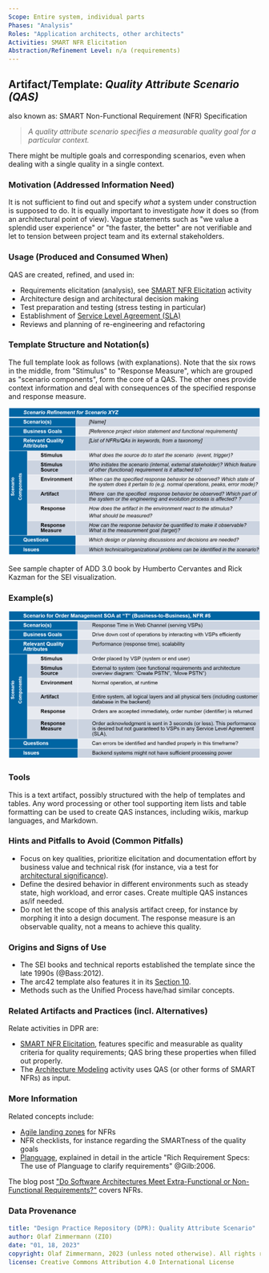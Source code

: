 ```yaml
---
Scope: Entire system, individual parts
Phases: "Analysis"
Roles: "Application architects, other architects"
Activities: SMART NFR Elicitation
Abstraction/Refinement Level: n/a (requirements)
---
```


Artifact/Template: *Quality Attribute Scenario (QAS)*
-----------------------------------------------------
<!--Alternate names or candidate names) can be listed as "Also known as " here.-->
also known as: SMART Non-Functional Requirement (NFR) Specification

> *A quality attribute scenario specifies a measurable quality goal for a particular context.*

There might be multiple goals and corresponding scenarios, even when dealing with a single quality in a single context.

### Motivation (Addressed Information Need) 
<!--Purpose -->

It is not sufficient to find out and specify *what* a system under construction is supposed to do. It is equally important to investigate *how* it does so (from an architectural point of view). Vague statements such as "we value a splendid user experience" or "the faster, the better" are not verifiable and let to tension between project team and its external stakeholders.


### Usage (Produced and Consumed When)
<!--AA/AS/AE, must identify the producing role and the target audience-->

QAS are created, refined, and used in:

* Requirements elicitation (analysis), see [SMART NFR Elicitation](../artifacts-activities/DPR-SMART-NFR-Elicitation.md) activity
* Architecture design and architectural decision making
* Test preparation and testing (stress testing in particular)
* Establishment of [Service Level Agreement (SLA)](SDPR-ServiceLevelAgreement.md) 
* Reviews and planning of re-engineering and refactoring


### Template Structure and Notation(s)
<!-- What to do, artifact to produce; minimum, medium maximum diligence/verbosity (?)-->  
The full template look as follows (with explanations). Note that the six rows in the middle, from "Stimulus" to "Response Measure", which are grouped as "scenario components", form the core of a QAS. The other ones provide context information and deal with consequences of the specified response and response measure.

![Annotated QAS Template](/artifact-templates/images/ZIO-QualityAttributeScenarioExplanations.png)

See sample chapter of ADD 3.0 book by Humberto Cervantes and Rick Kazman for the SEI visualization.
<!-- TODO 2023 repaint and show graphical image from SEI books and reports (MK has them too), https://ptgmedia.pearsoncmg.com/images/9780134390789/samplepages/9780134390789.pdf bibtex this tutorial is good too: https://resources.sei.cmu.edu/library/asset-view.cfm?assetid=436536 (SATURN 2015) -->

### Example(s)
<!-- Must be concrete, ideally give three ones, one for each verbosity/fidelity level basic, medium, full-->

![QAS Example](/artifact-templates/images/ZIO-QualityAttributeScenarioExample.png)


### Tools
<!--From AA, should call out what one needs to be able to do on beginner, intermediate, advanced level; as a team -->

This is a text artifact, possibly structured with the help of templates and tables. Any word processing or other tool supporting item lists and table formatting can be used to create QAS instances, including wikis, markup languages, and Markdown.


### Hints and Pitfalls to Avoid (Common Pitfalls)
<!--See ART, don’t overdo etc.-->

* Focus on key qualities, prioritize elicitation and documentation effort by business value and technical risk (for instance, via a test for [architectural significance](https://medium.com/olzzio/architectural-significance-test-9ff17a9b4490)).
* Define the desired behavior in different environments such as steady state, high workload, and error cases. Create multiple QAS instances as/if needed.
* Do not let the scope of this analysis artifact creep, for instance by morphing it into a design document. The response measure is an observable quality, not a means to achieve this quality.

<!-- TODO could talk about design time vs. runtime; what are measures for design time qualities such as maintainability? could talk about quality trees for prioritization, risk-based approach by M .Glinz (see fact sheets) -->


### Origins and Signs of Use
<!-- From PLOPs and from AA-->

<!-- UML-based methods and their predecessors: -->

* The SEI books and technical reports established the template since the late 1990s (@Bass:2012).
* The arc42 template also features it in its [Section 10](https://docs.arc42.org/section-10/).
* Methods such as the Unified Process have/had similar concepts.


### Related Artifacts and Practices (incl. Alternatives)
<!--in DPR/OLAF and elsewhere-->

Relate activities in DPR are:

* [SMART NFR Elicitation](../activities/DPR-SMART-NFR-Elicitation.md), features specific and measurable as quality criteria for quality requirements; QAS bring these properties when filled out properly.
* The [Architecture Modeling](../activities/DPR-ArchitectureModeling.md) activity uses QAS (or other forms of SMART NFRs) as input.


### More Information

Related concepts include: 

* [Agile landing zones]() for NFRs 
* NFR checklists, for instance regarding the SMARTness of the quality goals  
* [Planguage](https://www.modernanalyst.com/Resources/Articles/tabid/115/ID/2926/Specifying-Quality-Requirements-With-Planguage.aspx), explained in detail in the article "Rich Requirement Specs: The use of Planguage to clarify requirements" @Gilb:2006. <!-- alternative links: http://www.syque.com/quality_tools/tools/Tools104.htm  and <https://www.gilb.com/blog/search?q=planguage> and <http://www.geocities.ws/g/i/gillani/SE%272%20Full%20Lectures/ASE%20-%20%20Planguage%20Quantifying%20Quality%20Requirements.pdf> -->
 
The blog post ["Do Software Architectures Meet Extra-Functional or Non-Functional Requirements?"](https://ozimmer.ch/practices/2020/11/19/ExtraExtraReadAllboutIt.html) covers NFRs.


### Data Provenance 

```yaml
title: "Design Practice Repository (DPR): Quality Attribute Scenario"
author: Olaf Zimmermann (ZIO)
date: "01, 18, 2023"
copyright: Olaf Zimmermann, 2023 (unless noted otherwise). All rights reserved.
license: Creative Commons Attribution 4.0 International License
```

<!--
# References
[C-99]: # (Comment: References will be added here automatically when using -bibliography option of pandoc command)
-->